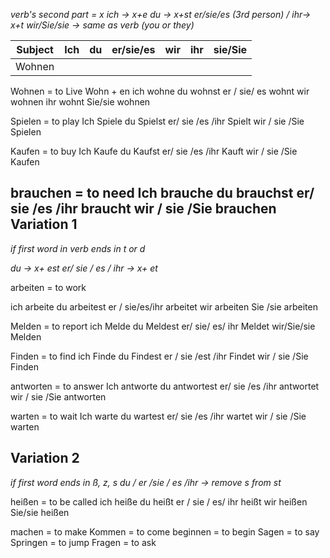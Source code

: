 *verb's second part = x
ich -> x+e
du -> x+st
er/sie/es (3rd person) / ihr-> x+t 
wir/Sie/sie -> same as verb (you or they)*



|Subject|Ich|du|er/sie/es|wir|ihr|sie/Sie |
|-------|---|--|------------|----|----|---- |
|Wohnen|||||||


Wohnen = to Live
Wohn + en
ich wohne
du wohnst
er / sie/ es wohnt
wir wohnen
ihr wohnt
Sie/sie wohnen

Spielen  = to play
Ich Spiele
du Spielst
er/ sie /es /ihr Spielt
wir / sie /Sie Spielen

Kaufen = to buy
Ich Kaufe
du Kaufst
er/ sie /es /ihr Kauft
wir / sie /Sie Kaufen

brauchen = to need
Ich brauche
du brauchst
er/ sie /es /ihr braucht
wir / sie /Sie brauchen
Variation 1
------------------
*if first word in verb ends in t or d*

*du -> x+ est
er/ sie / es / ihr -> x+ et*

arbeiten = to work

ich arbeite
du arbeitest
er / sie/es/ihr arbeitet
wir arbeiten
Sie /sie arbeiten

Melden  = to report
ich Melde
du Meldest
er/ sie/ es/ ihr Meldet
wir/Sie/sie Melden

Finden = to find
ich Finde
du Findest
er / sie /est /ihr Findet
wir / sie /Sie Finden

antworten = to answer
Ich antworte
du antwortest
er/ sie /es /ihr antwortet
wir / sie /Sie antworten

warten = to wait
Ich warte
du wartest
er/ sie /es /ihr wartet
wir / sie /Sie warten


Variation 2
------------------
*if first word ends in ß, z, s
du / er /sie / es /ihr -> remove s from st*

heißen = to be called
ich heiße
du heißt
er / sie / es/ ihr heißt
wir heißen
Sie/sie heißen

machen  = to make
Kommen = to come
beginnen = to begin
Sagen = to say
Springen = to jump
Fragen = to ask



